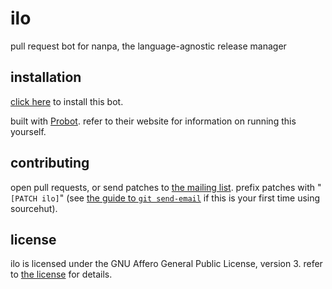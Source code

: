 # ilo
pull request bot for nanpa, the language-agnostic release manager

## installation

[click here](https://github.com/apps/ilo-nanpa) to install this bot.

built with [Probot](https://probot.github.io). refer to their website for information on running this yourself.

## contributing
open pull requests, or send patches to [the mailing list](https://lists.sr.ht/~nbsp/public-inbox). prefix patches with "`[PATCH ilo]`" (see [the guide to `git send-email`](https://git-send-email.io) if this is your first time using sourcehut).

## license
ilo is licensed under the GNU Affero General Public License, version 3. refer to [the license](LICENSE) for details.
